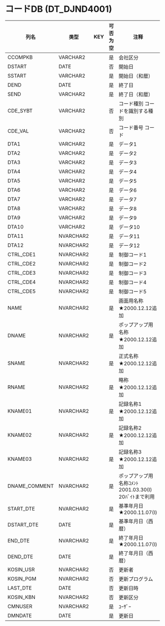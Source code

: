 # コードDB                         (DT_DJND4001)
| 列名   | 类型   | KEY  | 可否为空 | 注释   |
| ---- | ---- | ---- | ---- | ---- |
|CCOMPKB|VARCHAR2||是|会社区分                                                        |
|DSTART|DATE||否|開始日                                                         |
|SSTART|VARCHAR2||是|開始日（和暦）                                                     |
|DEND|DATE||是|終了日                                                         |
|SEND|VARCHAR2||是|終了日（和暦）                                                     |
|CDE_SYBT|VARCHAR2||否|コード種別                         コードを識別する種別                    |
|CDE_VAL|VARCHAR2||否|コード番号                         コード                           |
|DTA1|VARCHAR2||是|データ1                                                        |
|DTA2|VARCHAR2||是|データ2                                                        |
|DTA3|VARCHAR2||是|データ3                                                        |
|DTA4|VARCHAR2||是|データ4                                                        |
|DTA5|VARCHAR2||是|データ5                                                        |
|DTA6|VARCHAR2||是|データ6                                                        |
|DTA7|VARCHAR2||是|データ7                                                        |
|DTA8|VARCHAR2||是|データ8                                                        |
|DTA9|VARCHAR2||是|データ9                                                        |
|DTA10|VARCHAR2||是|データ10                                                       |
|DTA11|NVARCHAR2||是|データ11                                                       |
|DTA12|NVARCHAR2||是|データ12                                                       |
|CTRL_CDE1|NVARCHAR2||是|制御コード1                                                      |
|CTRL_CDE2|NVARCHAR2||是|制御コード2                                                      |
|CTRL_CDE3|NVARCHAR2||是|制御コード3                                                      |
|CTRL_CDE4|NVARCHAR2||是|制御コード4                                                      |
|CTRL_CDE5|NVARCHAR2||是|制御コード5                                                      |
|NAME|NVARCHAR2||是|画面用名称                         ★2000.12.12追加                 |
|DNAME|NVARCHAR2||是|ポップアップ用名称                     ★2000.12.12追加                 |
|SNAME|NVARCHAR2||是|正式名称                          ★2000.12.12追加                 |
|RNAME|NVARCHAR2||是|略称                            ★2000.12.12追加                 |
|KNAME01|NVARCHAR2||是|記録名称1                         ★2000.12.12追加                 |
|KNAME02|NVARCHAR2||是|記録名称2                         ★2000.12.12追加                 |
|KNAME03|NVARCHAR2||是|記録名称3                         ★2000.12.12追加                 |
|DNAME_COMMENT|NVARCHAR2||是|ポップアップ用名称ｺﾒﾝﾄ                 2001.03.30(I) 20ﾊﾞｲﾄまで利用      |
|START_DTE|NVARCHAR2||是|基準年月日                         ★2000.11.07(I)                |
|DSTART_DTE|DATE||是|基準年月日（西暦）                                                   |
|END_DTE|NVARCHAR2||是|終了年月日                         ★2000.11.07(I)                |
|DEND_DTE|DATE||是|終了年月日（西暦）                                                   |
|KOSIN_USR|NVARCHAR2||否|更新者                                                         |
|KOSIN_PGM|NVARCHAR2||否|更新プログラム                                                     |
|LAST_DTE|DATE||否|更新日時                                                        |
|KOSIN_KBN|NVARCHAR2||否|更新区分                                                        |
|CMNUSER|NVARCHAR2||是|ﾕｰｻﾞｰ                                                       |
|DMNDATE|DATE||是|更新日                                                         |
